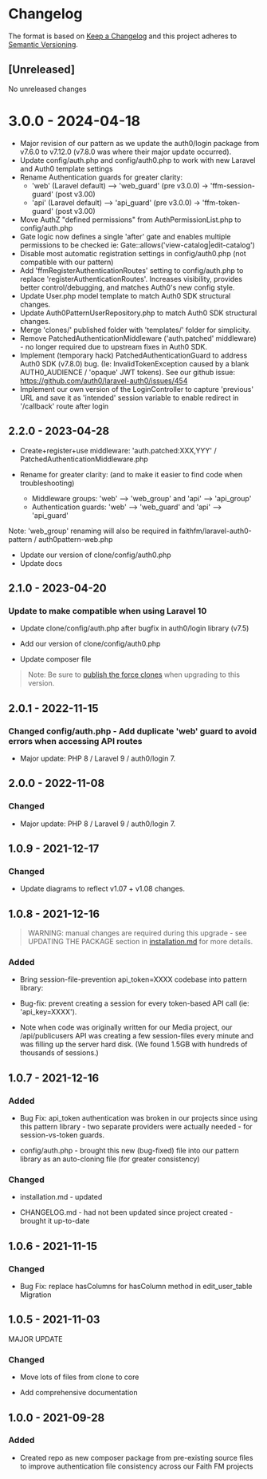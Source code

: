 # Changelog

The format is based on [Keep a Changelog](http://keepachangelog.com/en/1.0.0/)
and this project adheres to [Semantic Versioning](http://semver.org/spec/v2.0.0.html).

## [Unreleased]

No unreleased changes

# 3.0.0 - 2024-04-18

* Major revision of our pattern as we update the auth0/login package from v7.6.0 to v7.12.0  (v7.8.0 was where their major update occurred).
* Update config/auth.php and config/auth0.php to work with new Laravel and Auth0 template settings
* Rename Authentication guards for greater clarity:
  * 'web' (Laravel default) --> 'web_guard' (pre v3.0.0) -> 'ffm-session-guard' (post v3.00)
  * 'api' (Laravel default) --> 'api_guard' (pre v3.0.0) -> 'ffm-token-guard' (post v3.00)
* Move AuthZ "defined permissions" from AuthPermissionList.php to config/auth.php
* Gate logic now defines a single 'after' gate and enables multiple permissions to be checked ie: Gate::allows('view-catalog|edit-catalog')
* Disable most automatic registration settings in config/auth0.php (not compatible with our pattern)
* Add 'ffmRegisterAuthenticationRoutes' setting to config/auth.php to replace 'registerAuthenticationRoutes'.  Increases visibility, provides better control/debugging, and matches Auth0's new config style.
* Update User.php model template to match Auth0 SDK structural changes.
* Update Auth0PatternUserRepository.php to match Auth0 SDK structural changes.
* Merge 'clones/' published folder with 'templates/' folder for simplicity.
* Remove PatchedAuthenticationMiddleware ('auth.patched' middleware) - no longer required due to upstream fixes in Auth0 SDK.
* Implement (temporary hack) PatchedAuthenticationGuard to address Auth0 SDK (v7.8.0) bug. (Ie: InvalidTokenException caused by a blank AUTH0_AUDIENCE / 'opaque' JWT tokens).  See our github issue: https://github.com/auth0/laravel-auth0/issues/454
* Implement our own version of the LoginController to capture 'previous' URL and save it as 'intended' session variable to enable redirect in '/callback' route after login

## 2.2.0 - 2023-04-28

* Create+register+use middleware: 'auth.patched:XXX,YYY' / PatchedAuthenticationMiddleware.php

* Rename for greater clarity:  (and to make it easier to find code when troubleshooting)
  * Middleware groups: 'web' --> 'web_group' and 'api' --> 'api_group'
  * Authentication guards: 'web' --> 'web_guard' and 'api' --> 'api_guard'

Note: 'web_group' renaming will also be required in faithfm/laravel-auth0-pattern / auth0pattern-web.php

* Update our version of clone/config/auth0.php
* Update docs
## 2.1.0 - 2023-04-20

### Update to make compatible when using Laravel 10

* Update clone/config/auth.php after bugfix in auth0/login library (v7.5)

* Add our version of clone/config/auth0.php

* Update composer file

> Note: Be sure to [publish the force clones](docs/installation.md#updating-the-package) when upgrading to this version.

## 2.0.1 - 2022-11-15

### Changed config/auth.php - Add duplicate 'web' guard to avoid errors when accessing API routes

* Major update: PHP 8 / Laravel 9 / auth0/login 7.

## 2.0.0 - 2022-11-08

### Changed

* Major update: PHP 8 / Laravel 9 / auth0/login 7.

## 1.0.9 - 2021-12-17

### Changed

* Update diagrams to reflect v1.07 + v1.08 changes.

## 1.0.8 - 2021-12-16

> WARNING: manual changes are required during this upgrade - see UPDATING THE PACKAGE section in [installation.md](installation.md) for more details.

### Added

* Bring session-file-prevention api_token=XXXX codebase into pattern library:

* Bug-fix: prevent creating a session for every token-based API call (ie: 'api_key=XXXX').

* Note when code was originally written for our Media project, our /api/publicusers API was creating a few session-files every minute and was filling up the server hard disk.  (We found 1.5GB with hundreds of thousands of sessions.)

## 1.0.7 - 2021-12-16

### Added

* Bug Fix: api_token authentication was broken in our projects since using this pattern library - two separate providers were actually needed - for session-vs-token guards.

* config/auth.php - brought this new (bug-fixed) file into our pattern library as an auto-cloning file (for greater consistency)

### Changed

* installation.md - updated

* CHANGELOG.md - had not been updated since project created - brought it up-to-date

## 1.0.6 - 2021-11-15

### Changed

* Bug Fix: replace hasColumns for hasColumn method in edit_user_table Migration

## 1.0.5 - 2021-11-03

MAJOR UPDATE

### Changed

* Move lots of files from clone to core

* Add comprehensive documentation

## 1.0.0 - 2021-09-28

### Added

* Created repo as new composer package from pre-existing source files to improve authentication file consistency across our Faith FM projects

